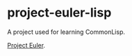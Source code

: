# project-euler-lisp
A project used for learning CommonLisp.

[Project Euler](https://projecteuler.net/).
